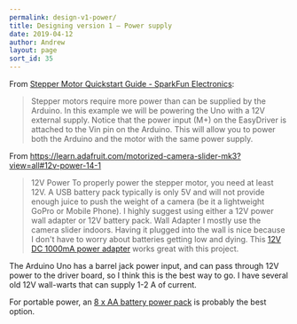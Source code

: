```yaml
---
permalink: design-v1-power/
title: Designing version 1 – Power supply
date: 2019-04-12
author: Andrew
layout: page
sort_id: 35
---
```


From [Stepper Motor Quickstart Guide - SparkFun Electronics](https://www.sparkfun.com/tutorials/400):
>  Stepper motors require more power than can be supplied by the Arduino. In this example we will be powering the Uno with a 12V external supply. Notice that the power input (M+) on the EasyDriver is attached to the Vin pin on the Arduino. This will allow you to power both the Arduino and the motor with the same power supply.

From https://learn.adafruit.com/motorized-camera-slider-mk3?view=all#12v-power-14-1
> 12V Power
> To properly power the stepper motor, you need at least 12V. A USB battery pack typically is only 5V and will not provide enough juice to push the weight of a camera (be it a lightweight GoPro or Mobile Phone). I highly suggest using either a 12V power wall adapter or 12V battery pack.
> Wall Adapter
> I mostly use the camera slider indoors. Having it plugged into the wall is nice because I don't have to worry about batteries getting low and dying. This  [12V DC 1000mA power adapter](https://www.adafruit.com/product/798)  works great with this project.

The Arduino Uno has a barrel jack power input, and can pass through 12V power to the driver board, so I think this is the best way to go. I have several old 12V wall-warts that can supply 1-2 A of current.

For portable power, an [8 x AA battery power pack](https://www.adafruit.com/product/875) is probably the best option.
